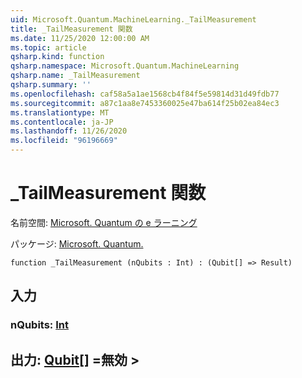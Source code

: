 ```yaml
---
uid: Microsoft.Quantum.MachineLearning._TailMeasurement
title: _TailMeasurement 関数
ms.date: 11/25/2020 12:00:00 AM
ms.topic: article
qsharp.kind: function
qsharp.namespace: Microsoft.Quantum.MachineLearning
qsharp.name: _TailMeasurement
qsharp.summary: ''
ms.openlocfilehash: caf58a5a1ae1568cb4f84f5e59814d31d49fdb77
ms.sourcegitcommit: a87c1aa8e7453360025e47ba614f25b02ea84ec3
ms.translationtype: MT
ms.contentlocale: ja-JP
ms.lasthandoff: 11/26/2020
ms.locfileid: "96196669"
---
```

# <a name="_tailmeasurement-function"></a>_TailMeasurement 関数

名前空間: [Microsoft. Quantum の e ラーニング](xref:Microsoft.Quantum.MachineLearning)

パッケージ: [Microsoft. Quantum.](https://nuget.org/packages/Microsoft.Quantum.MachineLearning)




```qsharp
function _TailMeasurement (nQubits : Int) : (Qubit[] => Result)
```


## <a name="input"></a>入力

### <a name="nqubits--int"></a>nQubits: [Int](xref:microsoft.quantum.lang-ref.int)





## <a name="output--qubit--__invalidresult__"></a>出力: [Qubit](xref:microsoft.quantum.lang-ref.qubit)[] =__無効 <Result>__> 

